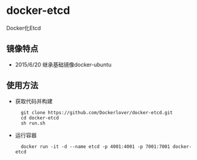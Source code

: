 # docker-etcd
Docker化Etcd

## 镜像特点

- 2015/6/20 继承基础镜像docker-ubuntu

## 使用方法

- 获取代码并构建

        git clone https://github.com/Dockerlover/docker-etcd.git
        cd docker-etcd
        sh run.sh

- 运行容器
        
        docker run -it -d --name etcd -p 4001:4001 -p 7001:7001 docker-etcd
